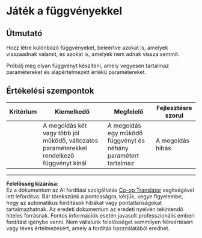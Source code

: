 <!--
CO_OP_TRANSLATOR_METADATA:
{
  "original_hash": "8973f96157680a13e9446e4bb540ee57",
  "translation_date": "2025-08-28T04:05:56+00:00",
  "source_file": "2-js-basics/2-functions-methods/assignment.md",
  "language_code": "hu"
}
-->
# Játék a függvényekkel

## Útmutató

Hozz létre különböző függvényeket, beleértve azokat is, amelyek visszaadnak valamit, és azokat is, amelyek nem adnak vissza semmit.

Próbálj meg olyan függvényt készíteni, amely vegyesen tartalmaz paramétereket és alapértelmezett értékű paramétereket.

## Értékelési szempontok

| Kritérium | Kiemelkedő                                                                              | Megfelelő                                                         | Fejlesztésre szorul |
| --------- | --------------------------------------------------------------------------------------- | ----------------------------------------------------------------- | ------------------- |
|           | A megoldás két vagy több jól működő, változatos paraméterekkel rendelkező függvényt kínál | A megoldás egy működő függvényt és néhány paramétert tartalmaz    | A megoldás hibás   |

---

**Felelősség kizárása**:  
Ez a dokumentum az AI fordítási szolgáltatás [Co-op Translator](https://github.com/Azure/co-op-translator) segítségével lett lefordítva. Bár törekszünk a pontosságra, kérjük, vegye figyelembe, hogy az automatikus fordítások hibákat vagy pontatlanságokat tartalmazhatnak. Az eredeti dokumentum az eredeti nyelvén tekintendő hiteles forrásnak. Fontos információk esetén javasolt professzionális emberi fordítást igénybe venni. Nem vállalunk felelősséget semmilyen félreértésért vagy téves értelmezésért, amely a fordítás használatából eredhet.